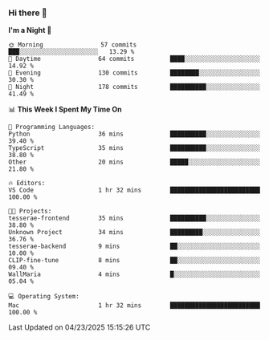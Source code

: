 ### Hi there 👋

<!--
**ALiersEL/ALiersEL** is a ✨ _special_ ✨ repository because its `README.md` (this file) appears on your GitHub profile.

Here are some ideas to get you started:

- 🔭 I’m currently working on ...
- 🌱 I’m currently learning ...
- 👯 I’m looking to collaborate on ...
- 🤔 I’m looking for help with ...
- 💬 Ask me about ...
- 📫 How to reach me: ...
- 😄 Pronouns: ...
- ⚡ Fun fact: ...
-->

<!--START_SECTION:waka-->
**I'm a Night 🦉** 

```text
🌞 Morning                57 commits          ███░░░░░░░░░░░░░░░░░░░░░░   13.29 % 
🌆 Daytime                64 commits          ████░░░░░░░░░░░░░░░░░░░░░   14.92 % 
🌃 Evening                130 commits         ████████░░░░░░░░░░░░░░░░░   30.30 % 
🌙 Night                  178 commits         ██████████░░░░░░░░░░░░░░░   41.49 % 
```


📊 **This Week I Spent My Time On** 

```text
💬 Programming Languages: 
Python                   36 mins             ██████████░░░░░░░░░░░░░░░   39.40 % 
TypeScript               35 mins             ██████████░░░░░░░░░░░░░░░   38.80 % 
Other                    20 mins             █████░░░░░░░░░░░░░░░░░░░░   21.80 % 

🔥 Editors: 
VS Code                  1 hr 32 mins        █████████████████████████   100.00 % 

🐱‍💻 Projects: 
tesserae-frontend        35 mins             ██████████░░░░░░░░░░░░░░░   38.80 % 
Unknown Project          34 mins             █████████░░░░░░░░░░░░░░░░   36.76 % 
tesserae-backend         9 mins              ██░░░░░░░░░░░░░░░░░░░░░░░   10.00 % 
CLIP-fine-tune           8 mins              ██░░░░░░░░░░░░░░░░░░░░░░░   09.40 % 
WallMaria                4 mins              █░░░░░░░░░░░░░░░░░░░░░░░░   05.04 % 

💻 Operating System: 
Mac                      1 hr 32 mins        █████████████████████████   100.00 % 
```


 Last Updated on 04/23/2025 15:15:26 UTC
<!--END_SECTION:waka-->
